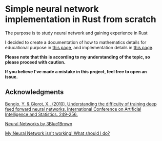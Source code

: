 # Simple neural network implementation in Rust from scratch

The purpose is to study neural network and gaining experience in Rust

I decided to create a documentation of how to mathematics details for educational purpose in [this page](https://newbiecoderxd.github.io/simple-neural-network-in-rust/math_details/), and implementation details in [this page](https://newbiecoderxd.github.io/simple-neural-network-in-rust/implementation_details/).

**Please note that this is according to my understanding of the topic, so please proceed with caution.**

**If you believe I've made a mistake in this project, feel free to open an issue.**

## Acknowledgments
[Bengio, Y. & Glorot, X.. (2010). Understanding the difficulty of training deep feed forward neural networks. International Conference on Artificial Intelligence and Statistics. 249-256.](https://proceedings.mlr.press/v9/glorot10a.html)

[Neural Networks by 3Blue1Brown](https://youtube.com/playlist?list=PLZHQObOWTQDNU6R1_67000Dx_ZCJB-3pi&si=z8ZAaJYFxcPlQSZ4)

[My Neural Network isn't working! What should I do?](https://theorangeduck.com/page/neural-network-not-working)